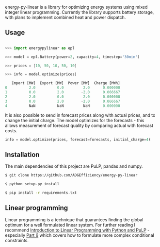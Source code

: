 energy-py-linear is a library for optimizing energy systems using mixed integer linear programming.  Currently the library supports battery storage, with plans to implement combined heat and power dispatch.

## Usage

```python

>>> import energypylinear as epl

>>> model = epl.Battery(power=2, capacity=4, timestep='30min')

>>> prices = [10, 50, 10, 50, 10]

>>> info = model.optimize(prices)

   Import [MW]  Export [MW]  Power [MW]  Charge [MWh]
0          2.0          0.0         2.0      0.000000
1          0.0          2.0        -2.0      0.066667
2          2.0          0.0         2.0      0.000000
3          0.0          2.0        -2.0      0.066667
4          NaN          NaN         NaN      0.000000
```

It is also possible to send in forecast prices along with actual prices, and to change the initial charge.  The model optimizes for the forecasts - this allows measurement of forecast quality by comparing actual with forecast costs.

```python
info = model.optimize(prices, forecast=forecasts, initial_charge=4)
```

## Installation

The main dependencies of this project are PuLP, pandas and numpy.

```bash
$ git clone https://github.com/ADGEfficiency/energy-py-linear

$ python setup.py install

$ pip install -r requirements.txt
```

## Linear programming

Linear programming is a technique that guarantees finding the global optimum for a well formulated linear system.  For further reading I recommend [Introduction to Linear Programming with Python and PuLP](http://benalexkeen.com/linear-programming-with-python-and-pulp/) - especially [Part 6](http://benalexkeen.com/linear-programming-with-python-and-pulp-part-6/) which covers how to formulate more complex conditional constraints.
